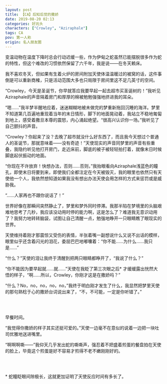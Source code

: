 ```yaml
---
layout: post
title: 【CA】后知后觉的撒娇
date: 2019-08-20 02:13
categories: 好兆头
characters: ["Crowley", "Aziraphale"]
tags: CA
pov: 第一人称
origin: 名人朋友圈
---
```


变温动物在温度下降时总会行动迟缓一些，作为伊甸之蛇虽然已能摆脱很多作为蛇的特性，但这个难改的习惯依然保留了六千年，我是说——在冬天赖床。

我不喜欢冬天，但如果有生着火炉的房间附加天使体温温暖过的被窝的话，这件事倒是可以重新商榷，只是活动范围大多也只局限于房间里这不足几英寸的空间。

“Crowley，今天是圣诞节，你早就答应我要早起一起去超市买圣诞树的！”我听见Aziraphale的声音隔着房门和厚厚的棉被勉勉强强地挤进我的耳朵。

“嗯……”我半梦半醒地应着，迷迷糊糊地被未做完的梦重新拖回沉睡的海洋。梦里不知道第几百遍地重现着当年的末日情形，脚下的地面晃动着，我站立不稳地匍匐到地上，感受着撒旦本尊的震怒，内心涌起绝望。“很高兴认识你一场。”我听见了自己颤抖的声音。

“Crowley？你起来了没？去晚了超市就没什么好东西了，而且我今天想过个普通人的圣诞节，那就意味着——没有奇迹！”天使现实的声音同梦里的声音有些重叠，我隐约听见他打开房门，走近床前，脚底的被子被轻轻拍打着，就像末日时候脚底起伏振动的地面。

“你现在不许放弃！快想办法，否则……否则，”我抬眼看向Aziraphale浅蓝色的瞳孔，即使末日将要到来，即使我们全都注定在今天被毁灭，我的眼里也依然只有天使他一个人，我依然想知道如果我没有想出办法天使会用怎样的方式来惩罚或是威胁我。

“……人家再也不跟你说话了！”

世界好像在那瞬间突然静止了，梦里和梦外同时停滞。我那半陷在梦境里的头脑艰难地思考了几秒，我应该没动用时停的能力啊，这是怎么了？难道我无意识动用了？我努力地转转脑袋，试图让自己清醒一点，勉强地睁开一只眼睛瞧了眼现实的世界。

天使维持着刚才那震惊又受伤的表情，半张着嘴一副想说什么又说不出话的模样，眼里似乎还含着闪光的泪花，委屈巴巴地嘟囔着：“你不能……为什么……我只是……”

“什么？”天使的泪让我终于清醒到把两只眼睛都睁开了，“我说了什么？”

“你不能因为要早起就……就……”天使在我眨了第三次眼之后* 才缓缓露出恍然大悟的样子，“啊……所以，Crowley，你刚才这是在撒娇吗？”

“什么？No，no，no，no，no，”我终于明白刚才发生了什么，我显然把梦里天使的那句熟稔于心的撒娇台词说出来了，“不，不可能，一定是你听错了。”

<br><br>

早餐时间。

“我觉得你撒娇的样子其实还挺可爱的。”天使一边毫不在意似的说着一边把一块吐司优雅地送进嘴里。

“啊啊啊嘶——”我仰天几乎发出蛇的嘶嘶声，强忍着不把盛着煎蛋的餐盘拍在天使的脸上，毕竟这个煎蛋是好不容易才煎得不老不嫩刚刚好的。

<br><br>

\* 蛇瞳眨眼间隙极长，这就更加证明了天使反应时间有多长了。
